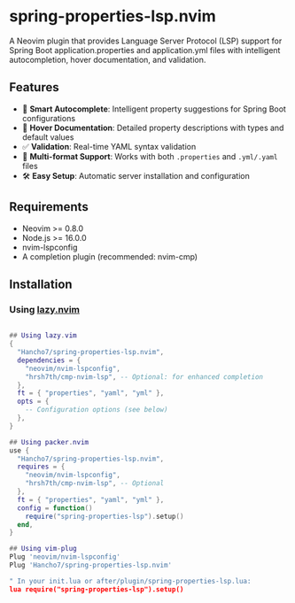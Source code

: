 # spring-properties-lsp.nvim

A Neovim plugin that provides Language Server Protocol (LSP) support for Spring Boot application.properties and application.yml files with intelligent autocompletion, hover documentation, and validation.

## Features

- 🚀 **Smart Autocomplete**: Intelligent property suggestions for Spring Boot configurations
- 📖 **Hover Documentation**: Detailed property descriptions with types and default values
- ✅ **Validation**: Real-time YAML syntax validation
- 🎯 **Multi-format Support**: Works with both `.properties` and `.yml/.yaml` files
- 🛠️ **Easy Setup**: Automatic server installation and configuration

## Requirements

- Neovim >= 0.8.0
- Node.js >= 16.0.0
- nvim-lspconfig
- A completion plugin (recommended: nvim-cmp)

## Installation

### Using [lazy.nvim](https://github.com/folke/lazy.nvim)

```lua

## Using lazy.vim
{
  "Hancho7/spring-properties-lsp.nvim",
  dependencies = {
    "neovim/nvim-lspconfig",
    "hrsh7th/cmp-nvim-lsp", -- Optional: for enhanced completion
  },
  ft = { "properties", "yaml", "yml" },
  opts = {
    -- Configuration options (see below)
  },
}

## Using packer.nvim
use {
  "Hancho7/spring-properties-lsp.nvim",
  requires = {
    "neovim/nvim-lspconfig",
    "hrsh7th/cmp-nvim-lsp", -- Optional
  },
  ft = { "properties", "yaml", "yml" },
  config = function()
    require("spring-properties-lsp").setup()
  end,
}

## Using vim-plug
Plug 'neovim/nvim-lspconfig'
Plug 'Hancho7/spring-properties-lsp.nvim'

" In your init.lua or after/plugin/spring-properties-lsp.lua:
lua require("spring-properties-lsp").setup()
